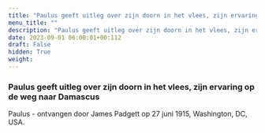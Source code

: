 ```yaml
---
title: "Paulus geeft uitleg over zijn doorn in het vlees, zijn ervaring op de weg naar Damascus"
menu_title: ""
description: "Paulus geeft uitleg over zijn doorn in het vlees, zijn ervaring op de weg naar Damascus"
date: 2023-09-01 06:00:01+00:112
draft: False
hidden: True
weight:
---
```

### Paulus geeft uitleg over zijn doorn in het vlees, zijn ervaring op de weg naar Damascus

Paulus - ontvangen door James Padgett op 27 juni 1915, Washington, DC, USA.
